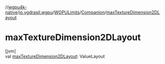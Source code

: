 //[wgpu4k-native](../../../../index.md)/[io.ygdrasil.wgpu](../../index.md)/[WGPULimits](../index.md)/[Companion](index.md)/[maxTextureDimension2DLayout](max-texture-dimension2-d-layout.md)

# maxTextureDimension2DLayout

[jvm]\
val [maxTextureDimension2DLayout](max-texture-dimension2-d-layout.md): ValueLayout